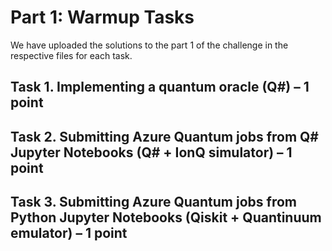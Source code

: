 # Part 1: Warmup Tasks
We have uploaded the solutions to the part 1 of the challenge in the respective files for each task.

## Task 1. Implementing a quantum oracle (Q#) – 1 point

## Task 2. Submitting Azure Quantum jobs from Q# Jupyter Notebooks (Q# + IonQ simulator) – 1 point

## Task 3. Submitting Azure Quantum jobs from Python Jupyter Notebooks (Qiskit + Quantinuum emulator) – 1 point


